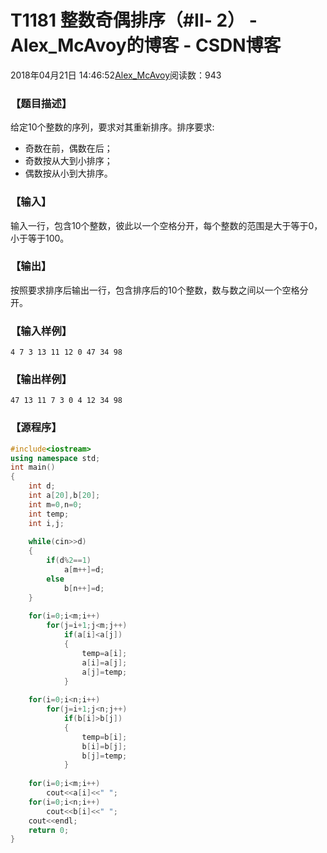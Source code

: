 # T1181	整数奇偶排序（#Ⅱ- 2） - Alex_McAvoy的博客 - CSDN博客





2018年04月21日 14:46:52[Alex_McAvoy](https://me.csdn.net/u011815404)阅读数：943








### 【题目描述】

给定10个整数的序列，要求对其重新排序。排序要求:
- 奇数在前，偶数在后；
- 奇数按从大到小排序；
- 偶数按从小到大排序。

### 【输入】

输入一行，包含10个整数，彼此以一个空格分开，每个整数的范围是大于等于0，小于等于100。

### 【输出】

按照要求排序后输出一行，包含排序后的10个整数，数与数之间以一个空格分开。

### 【输入样例】

```
4 7 3 13 11 12 0 47 34 98
```

### 【输出样例】
`47 13 11 7 3 0 4 12 34 98`
### 【源程序】

```cpp
#include<iostream>
using namespace std;
int main()
{
    int d;
    int a[20],b[20];
    int m=0,n=0;
    int temp;
    int i,j;
    
    while(cin>>d)
    {
        if(d%2==1)
            a[m++]=d;
        else 
            b[n++]=d;
    }
    
    for(i=0;i<m;i++)
        for(j=i+1;j<m;j++)
            if(a[i]<a[j])
            {
                temp=a[i];
                a[i]=a[j];
                a[j]=temp;
            }
            
    for(i=0;i<n;i++)
        for(j=i+1;j<n;j++)
            if(b[i]>b[j])
            {
                temp=b[i];
                b[i]=b[j];
                b[j]=temp;
            }
            
    for(i=0;i<m;i++)
        cout<<a[i]<<" ";
    for(i=0;i<n;i++)
        cout<<b[i]<<" ";
    cout<<endl;
    return 0;
}
```





